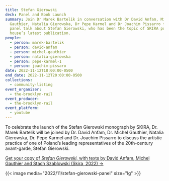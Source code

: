 ```yaml
---
title: Stefan Gierowski
deck: Panel and Book Launch
summary: Join Dr Marek Bartelik in conversation with Dr David Anfam, Michel
  Gauthier, Natalia Gierowska, Dr Pepe Karmel and Dr Joachim Pissarro for a
  panel talk about Stefan Gierowski, who has been the topic of SKIRA publishing
  house’s latest publication.
people:
  - person: marek-bartelik
  - person: david-anfam
  - person: michel-gauthier
  - person: natalia-gierowska
  - person: pepe-karmel-1
  - person: joachim-pissaro
date: 2022-11-12T18:00:00-0500
end_date: 2022-11-12T20:00:00-0500
collections:
  - community-listing
event_organizer:
  - the-brooklyn-rail
event_producer:
  - the-brooklyn-rail
event_platform:
  - youtube
---
```

To celebrate the launch of the Stefan Gierowski monograph by SKIRA, Dr. Marek Bartelik will be joined by Dr. David Anfam, Dr. Michel Gauthier, Natalia Gierowska, Dr. Pepe Karmel and Dr. Joachim Pissarro to discuss the artistic practice of one of Poland’s leading representatives of the 20th-century avant-garde, Stefan Gierowski.

[Get your copy of *Stefan Gierowski,* with texts by David Anfam, Michel Gauthier and Stach Szablowski (Skira, 2022) →](https://www.skira.net/en/books/stefan-gierowski/)

{{< image media="2022/11/stefan-gierowski-panel" size="lg" >}}